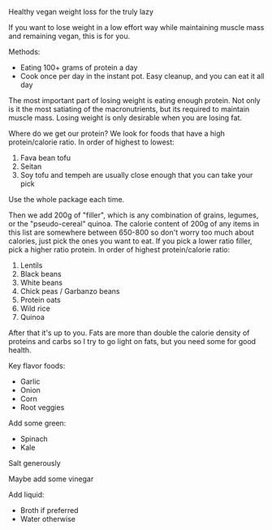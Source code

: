 Healthy vegan weight loss for the truly lazy

If you want to lose weight in a low effort way while maintaining muscle mass and remaining vegan, this is for you.

Methods:
* Eating 100+ grams of protein a day
* Cook once per day in the instant pot. Easy cleanup, and you can eat it all day

The most important part of losing weight is eating enough protein. Not only is it the most satiating of the macronutrients, but its required to maintain muscle mass. Losing weight is only desirable when you are losing fat.

Where do we get our protein? We look for foods that have a high protein/calorie ratio. In order of highest to lowest:
1. Fava bean tofu
1. Seitan
1. Soy tofu and tempeh are usually close enough that you can take your pick

Use the whole package each time.

Then we add 200g of "filler", which is any combination of grains, legumes, or the "pseudo-cereal" quinoa. The calorie content of 200g of any items in this list are somewhere between 650-800 so don't worry too much about calories, just pick the ones you want to eat. If you pick a lower ratio filler, pick a higher ratio protein.  In order of highest protein/calorie ratio:
1. Lentils
1. Black beans
1. White beans
1. Chick peas / Garbanzo beans
1. Protein oats
1. Wild rice
1. Quinoa



After that it's up to you. Fats are more than double the calorie density of proteins and carbs so I try to go light on fats, but you need some for good health.

Key flavor foods:
* Garlic
* Onion
* Corn
* Root veggies

Add some green:
* Spinach
* Kale

Salt generously

Maybe add some vinegar

Add liquid:
* Broth if preferred
* Water otherwise


